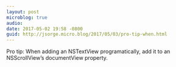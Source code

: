 ```yaml
---
layout: post
microblog: true
audio: 
date: 2017-05-02 19:58 -0800
guid: http://jsorge.micro.blog/2017/05/03/pro-tip-when.html
---
```

Pro tip: When adding an NSTextView programatically, add it to an NSScrollView’s documentView property.

